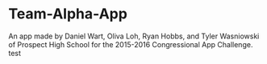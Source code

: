 # Team-Alpha-App
An app made by Daniel Wart, Oliva Loh, Ryan Hobbs, and Tyler Wasniowski of Prospect High School for the 2015-2016 Congressional App Challenge.
test